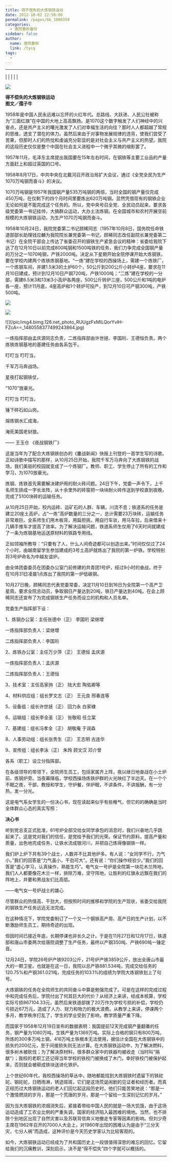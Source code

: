 ```yaml
---
title: 得不偿失的大炼钢铁运动
date: 2012-10-02 22:50:00
permalink: /pages/bb_1000359
categories: 
  - 唐院春秋备份
sidebar: false
author: 
  name: 唐院春秋
  link: /tycq
tags: 
  - 
---
```


* * *

  
|  |  |  |  |

![](/pic/img.bimg.126.net_photo_UK2yLIkrf7m1it61oTc_nw==_1453536779734980769.jpg)

**得不偿失的大炼钢铁运动  
图文／孺子牛**

  

1958年是中国人民永远难以忘怀的火红年代。总路线、大跃进、人民公社被称为“三面红旗”在中国的大地上高高飘扬。是1070这个数字触发了人们神经中的兴奋点，还是共产主义的曙光激发了人们对幸福生活的向往？那时人人都超越了常规的思维，透支了潜在的体力。虽然后来由于对事物发展规律的违背，使我们尝受了苦果，但那时人们的热忱和虔诚充分彰显的是对社会主义与共产主义的热望。我院的这段历史仅仅是整个中国在社会主义进程中一个微乎其微的缩影罢了。

1957年11月，毛泽东主席提出我国要在15年左右时间，在钢铁等主要工业品的产量方面赶上和超过英国的口号。

1958年8月17日，中共中央在北戴河召开政治局扩大会议，通过《全党全民为生产1070万吨钢而奋斗》的决议。

1070万吨钢是1957年我国钢产量535万吨钢的两倍，当时全国的钢产量仅完成450万吨，在仅剩下的四个月时间里要炼出620万吨钢。显然凭借现有的钢铁企业无论如何是不能完成这个任务的。所以，党中央号召全党、全民动员起来，要求各级党委第一书记挂帅，大搞群众运动，大办土法炼钢。在全国城市和农村开展空前规模的大炼钢铁运动，为生产1070万吨钢而奋斗。

1958年10月24日，我院党委第二书记顾稀同志（1957年10月8日，国务院任命铁道部部长助理钱应麟为我院院长兼党委第一书记，顾稀同志改任副院长兼党委第二书记）在全院干部会上传达了省委召开的钢铁生产紧急会议的精神：省委给我院下达了在12月10日以前完成800吨钢和1500吨铁的任务，我们力争完成全国钢产量的万分之一1070吨钢，产铁2000吨。决定从下星期开始全院停课开始大炼钢铁，要在学校内建两个炼铁炼钢基地。“一炼”建在学校的西操场上，需建一个炼铁厂，一个炼钢车间，并建1.5米3的土炉60个，50公斤到200公斤小转炉4座，要求在11月10日建成，预计到12月10日产钢720吨，产铁1000吨；“二炼”建在学校的一分部，需建6.5米3和13米3小高炉各两座，500公斤转炉三座，500公斤和1吨的电炉各一座，预计11月底，4座高炉和1个转炉可投产，到12月10日可产钢300吨，产铁500吨。

![](/pic/img5.ph.126.net_qoo6A8DjcYwljdVk6DuIsw==_6597695388772408605.jpg)

![](/pic/img6.ph.126.net_-3cw-aAifUWKGM4klWx_Wg==_6597245688518033546.jpg)

![](/pic/img4.bimg.126.net_photo_RUUgzFxMILQorYvlH-
FZcA==_1480558377499243864.jpg)

一炼指挥部由孟庆源同志负责，二炼指挥部由许世拯、李国珩、王德恒负责。两个炼铁炼钢基地的基建任务由各系包干。

叮叮当 叮叮当，

千军万马奔战场。

星夜打起钢铁仗，

“1070”放豪光。

叮叮当 叮叮当，

锤下碎石如山岗。

熔炼钢水汇成海，

淹死美国老豺狼。

—— 王玉仓 《夜战钢铁厂》

这是当年为了配合大炼钢铁创办的《鏖战新闻》快报上刊登的一首学生写的诗歌。正如诗歌中描写的那样，从10月25日开始，我院千军万马奔向了大炼钢铁的战场，我们美丽的校园就变成了一个炼钢厂。教师、职工、学生停止了所有的工作和学习，为1070放豪光。

炼钢、炼铁首先需要解决建炉用的耐火砖问题。24日下午，党委一声令下，上千名师生排成一字长龙阵，从十余里外的砖窑把一块块耐火砖传送到学校直到夜晚，完成了5100块砖的运输任务。

从10月25日开始，校内运砖、运矿石的人群、车辆，川流不息；铁道系的任务是建立20座土高炉，占“一炼”高炉数量的三分之一，总计需要23万块砖，运输任务非常艰巨。全系师生们用木板背，用扁担挑，用自行车驮，用马车拉，后来借来十几辆手推车才提高了效率。为了解决运输问题，铁道系师生仅用了6天时间就建成了一条为炼钢基地运送原材料的铁路专用线。

正如领袖所教导：“只要有了人，什么人间奇迹都可以创造出来。”时间仅仅过了24个小时，由越南留学生参加建成的3号土高炉就炼出了我院的第一炉铁。学校特别将3号炉命名为中越友谊炉。

由全体团委委员在团委办公室门前修建的共青团1号炉，经过9小时的奋战，终于在10月31日凌晨1点炼出了我院的第一炉低碳钢。

10月27日晚，顾稀同志代表党委常委，决定11月10日到16日为全院第一个高产卫星周。要求全院总动员，争取钢日产量达到20吨，铁日产量达到40吨。在会上顾稀同志还宣布了为完成钢铁生产任务而设立的机构和人员名单。

党委生产指挥部下设：

1、炼钢办公室：主任张德中（正） 李国珩 梁继增

一炼指挥部负责人：梁继增

二炼指挥部负责人：李国珩

2、炼铁办公室：主任万少萍（正） 王德恒 孟庆源

一炼指挥部负责人：孟庆源

二炼指挥部负责人：王德恒

3、技术室：主任高家驹（正） 陆大宏 陶佑卿等

4、材料供应组：组长罗文志（正） 王元良 邢春连等

5、设备组：组长许世拯（正） 回力永 白家棣

6、运输组：组长李全圣（正） 张敬昭 任立棠

7、基建组：组长冯孝全（正） 胡敬庵 于润森

8、人事劳动组：组长张贵生（正） 王志明 古连华

9、宣传组：组长李泳（正） 朱玲 顾文汉 邓介曾

各系（职工）设立分指挥部。

在各级领导的带领下，全院师生员工，包括家属齐上阵，夜以继日地奋战在小土炉前、炼钢炉旁。当夜幕降临，学校西操场炼铁炉群的火光映红了半边天。在一个个不眠之夜，干部、教授和学生，守炉餐，伴炉眠，不讲条件，不讲报酬，有一分热，发一分光。

这是电气系女学生的一份决心书，现在读起来似乎有些稚气，但它的的确确是当时全体群众心态的真实写照：

**决心书**

听到党总支正式批准，61号炉全部交给女同学承包的消息时，我们兴奋地几乎跳起来了。这是党对我们的信任，是党给予我们的光荣。保证节约原料，提高产量和质量，出色地完成任务，让铁水流成银河川，并把自己炼得像钢铁一样。

我们炉上炉下共有39个战士，人数并不比其他炉多。有人说：“女同学不行，力气小。”我们的回答是“力气虽小，干劲可大”。还有说：“你们操作经验少。”我们的回答是“虚心学习，认真操作，熟能生巧”。电气女一号炉是全院第一块花木兰阵地，我们人人都要像花木兰一样，排除万难，坚守阵地，让胜利的红旗永远飘在我们的阵地上，并要和男战友们比高低。

——电气女一号炉战士的雄心

尽管群众的热情高、干劲大，但按照时间的推移和学院的生产现状，省委交给我院的钢铁生产任务远远无法完成。

在这种情况下，学院党委制订了一个又一个钢铁高产周、高产日的生产计划，以不断激励师生员工，期待奇迹的出现。

但因时间已接近年底，长期停课也非长久之计。于是在11月27日和12月17日，铁道部和唐山市委两次给唐院调整了生产任务，最终以产钢350吨、产铁690吨一锤定音。

12月24日，学院26号炉产铁9203公斤，21号炉产铁3859公斤，放出全唐山市最大的一颗卫星。也就是在这一日，我院以总产铁881.534吨，完成交给任务的120.75%和产钢361.021吨，完成任务的103.1%的成绩为学院大炼钢铁划上了句号。

大炼钢铁的任务在全院师生的共同奋斗中算是勉强完成了。可是在这样的完成过程中和完成任务后，学院付出了何其巨大的代价？从经济上来讲，经成本核算，学校实际亏损867104.33元，虽然后来铁道部拨了20万作为学校亏损的补偿，学校仍亏损近67万元，造成了人力、财力和物力的极大浪费。从教学上来讲，停课两个多月，教学秩序打乱了，学生的学业受到了影响，教学质量严重下降。

而国家于1958年12月19日宣布的数据表明：我国提前12天完成钢产量翻番的任务，钢产量为1080万吨，生铁产量为1369万吨。实际上合格的钢只有800万吨，所炼的300多万吨土钢，416万吨土铁根本无法使用，据估计全国在大炼钢铁中的损失约200亿元，至于间接损失则无法计算。在大炼钢铁运动中，为了解决燃料，很多树木被砍伐；为了解决原材料，很多群众家中的铁器均被收走（当时叫“捐献”）；我校的老职工还记得当年学校的铁校门被换成了木门，幸好铁校门被保护起来，否则就会被砸成铁块送进化铁炉。

上个世纪60年代，我校西操场的草丛中，随地都能找到大炼钢铁时遗留下的铁砣砣、钢砣砣，日晒雨淋，锈迹斑斑，它们是这场荒诞闹剧的见证者和经历者。而真正经历过大炼钢铁运动的老人们回忆起这段历史时，他们只能苦笑地说：“那是一个激情燃烧的岁月，那是一个荒唐的岁月，那是一个留给一生深刻记忆的岁月。”

因为当大炼钢铁的浓烟消失后，紧接着带给中国人民的就是一场大饥饿，由于这场运动造成了工农业比例的严重失调，国家的经济陷入最困难的境地。当然，也不排除个别地区出现了自然灾害以及苏联背信弃义地撤走专家等因素的影响。但刘少奇主席在1962年召开的7000人大会上，对1960年出现的困难认为是由于“三分天灾，七分人祸”而造成，这种评价是今天历史学家认为比较客观的。

如今，大炼钢铁运动已经成为了共和国历史上一段很值得深思的难忘的回忆。它留给我们的沉痛教训，深刻启示，决不是“得不偿失”四个字就可以概括的。

  
  
  
---